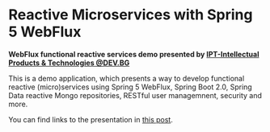 # Reactive Microservices with Spring 5 WebFlux

**WebFlux functional reactive services demo presented by [IPT-Intellectual Products & Technologies @DEV.BG](http://iproduct.org/en/spring-5-webflux/)**

This is a demo application, which presents a way to develop functional reactive (micro)services using Spring 5 WebFlux, Spring Boot 2.0, Spring Data reactive Mongo repositories, RESTful user managemnent, security and more.

You can find links to the presentation in [this post](http://iproduct.org/en/reactive-microservices-spring-webflux/).

